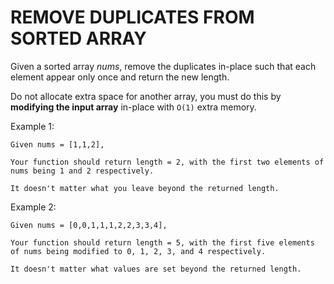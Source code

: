 # REMOVE DUPLICATES FROM SORTED ARRAY

Given a sorted array _nums_, remove the duplicates in-place such that each element appear only once and return the new length.

Do not allocate extra space for another array, you must do this by **modifying the input array** in-place with `O(1)` extra memory.

Example 1:

```
Given nums = [1,1,2],

Your function should return length = 2, with the first two elements of nums being 1 and 2 respectively.

It doesn't matter what you leave beyond the returned length.
```

Example 2:

```
Given nums = [0,0,1,1,1,2,2,3,3,4],

Your function should return length = 5, with the first five elements of nums being modified to 0, 1, 2, 3, and 4 respectively.

It doesn't matter what values are set beyond the returned length.
```
